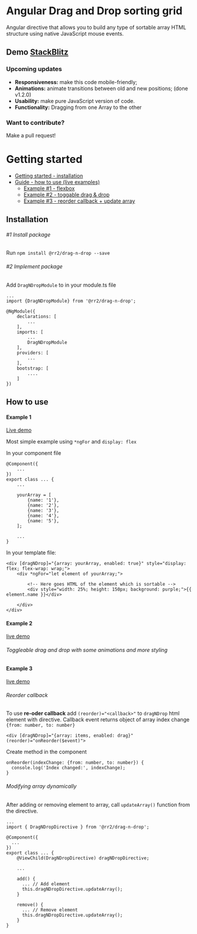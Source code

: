 # Angular Drag and Drop sorting grid
Angular directive that allows you to build any type of sortable array HTML structure using native JavaScript mouse events. 

## Demo [StackBlitz](https://drag-n-drop-demo.stackblitz.io/ "StackBlitz live demo")

### Upcoming updates
* **Responsiveness:** make this code mobile-friendly;
* **Animations:** animate transitions between old and new positions; (done v1.2.0)
* **Usability:** make pure JavaScript version of code.
* **Functionality:** Dragging from one Array to the other


### Want to contribute?
Make a pull request!

# Getting started

* [Getting started - installation](#Installation)
* [Guide - how to use (live examples)](#How-to-use)
  * [Example #1 - flexbox](#Example-1)
  * [Example #2 - toggable drag & drop](#Example-2`)
  * [Example #3 - reorder callback + update array](#Example-3)

## Installation
###### #1 Install package
Run `npm install @rr2/drag-n-drop --save`

###### #2 Implement package
Add `DragNDropModule` to in your module.ts file
``` 
...
import {DragNDropModule} from '@rr2/drag-n-drop'; 

@NgModule({
    declarations: [
        ...
    ],
    imports: [
        ...
        DragNDropModule
    ],
    providers: [
        ...
    ],
    bootstrap: [
        ....
    ]
})
```


## How to use

#### Example 1 

[Live demo](https://stackblitz.com/edit/drag-n-drop-example-1 "StackBlitz Example 1")

Most simple example using `*ngFor` and `display: flex`

In your component file
```
@Component({
    ...
})
export class ... {
    ...
    
    yourArray = [
        {name: '1'},
        {name: '2'},
        {name: '3'},
        {name: '4'},
        {name: '5'},
    ];
    
    ...
}
```

In your template file:

```
<div [dragNDrop]="{array: yourArray, enabled: true}" style="display: flex; flex-wrap: wrap;">
    <div *ngFor="let element of yourArray;">

        <!-- Here goes HTML of the element which is sortable -->
        <div style="width: 25%; height: 150px; background: purple;">{{ element.name }}</div> 

    </div>
</div>
```

#### Example 2 

[live demo](https://stackblitz.com/edit/drag-n-drop-example-2 "StackBlitz Example 1")

###### Toggleable drag and drop with some animations and more styling


#### Example 3 

[live demo](https://stackblitz.com/edit/drag-n-drop-example-3 "StackBlitz Example 1")

###### Reorder callback

To use **re-oder callback** add `(reorder)="<callback>"` to `dragNDrop` html element with directive. 
Callback event returns object of array index change `{from: number, to: number}`

```
<div [dragNDrop]="{array: items, enabled: drag}" (reorder)="onReorder($event)">
```

Create method in the component
```
onReorder(indexChange: {from: number, to: number}) {
  console.log('Index changed:', indexChange); 
}
```

###### Modifying array dynamically

After adding or removing element to array, call `updateArray()` function from the directive.

```
...
import { DragNDropDirective } from '@rr2/drag-n-drop';

@Component({
  ...
})  
export class ... {
    @ViewChild(DragNDropDirective) dragNDropDirective;
    
    ...
    
    add() {
      ... // Add element
      this.dragNDropDirective.updateArray();
    }
    
    remove() {
      ... // Remove element
      this.dragNDropDirective.updateArray();
    }
}
```